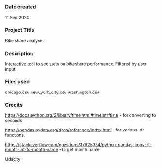 ### Date created
11 Sep 2020

### Project Title
Bike share analysis

### Description
Interactive tool to see stats on bikeshare performance. Filtered by user input.

### Files used
chicago.csv
new_york_city.csv
washington.csv

### Credits
https://docs.python.org/2/library/time.html#time.strftime - for converting to seconds

https://pandas.pydata.org/docs/reference/index.html - for various .dt functions.

https://stackoverflow.com/questions/37625334/python-pandas-convert-month-int-to-month-name -To get month name

Udacity
